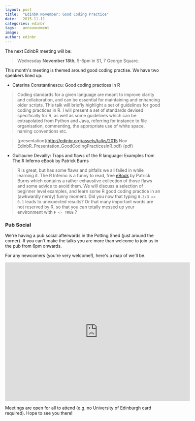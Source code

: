 ```yaml
---
layout: post
title:  "EdinbR November: Good Coding Practice"
date:   2015-11-11
categories: edinbr
tags:   announcement
image:
author: edinbr
---
```


The next EdinbR meeting will be:

> Wednesday **November 18th**, 5-6pm in S1, 7 George Square.

This month's meeting is themed around good coding practise. We have two speakers lined up:

* Caterina Constantinescu: Good coding practices in R

> Coding standards for a given language are meant to improve clarity and collaboration, and can be essential for maintaining and enhancing older scripts. This talk will briefly highlight a set of guidelines for good coding practices in R. I will present a set of standards devised specifically for R, as well as some guidelines which can be extrapolated from Python and Java, referring for instance to file organisation, commenting, the appropriate use of white space, naming conventions etc. 

> [presentation](http://edinbr.org/assets/talks/2015 Nov EdinbR_Presentation_GoodCodingPracticesInR.pdf) (pdf)

* Guillaume Devailly: Traps and flaws of the R language: Examples from The R Inferno eBook by Patrick Burns

> R is great, but has some flaws and pitfalls we all failed in while learning it. The R Inferno is a funny to read, free [eBook](http://www.burns-stat.com/pages/Tutor/R_inferno.pdf) by Patrick Burns which contains a rather exhaustive collection of those flaws and some advice to avoid them. We will discuss a selection of beginner level examples, and learn some R good coding practice in an (awkwardly nerdy) funny moment. Did you now that typing `0.3/3 == 0.1` leads to unexpected results? Or that many important words are not reserved by R, so that you can totally messed up your environment with `F <- TRUE` ?

### Pub Social
We're having a pub social afterwards in the Potting Shed (just around the corner). If you can't make the talks you are more than welcome to join us in the pub from 6pm onwards. 

For any newcomers (you're very welcome!), here's a map of we'll be.

<iframe src="https://www.google.com/maps/embed?pb=!1m18!1m12!1m3!1d2234.2857959093512!2d-3.1896144261229358!3d55.944418290254944!2m3!1f0!2f0!3f0!3m2!1i1024!2i768!4f13.1!3m3!1m2!1s0x4887c7837b340937%3A0xaf82184629da8aed!2s7+George+Square%2C+Edinburgh+EH8!5e0!3m2!1sen!2suk!4v1447278868342" width="600" height="450" frameborder="0" style="border:0" allowfullscreen></iframe>

Meetings are open for all to attend (e.g. no University of Edinburgh card required). Hope to see you there!
